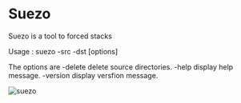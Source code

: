 # Suezo 

Suezo is a tool to forced stacks

Usage :
     suezo -src <source> -dst <destination> [options]

The options are
     -delete       delete source directories.
     -help          display help message.
     -version     display versfion message.

![suezo](https://image01.seesaawiki.jp/d/s/ddddcolors/e76cf6403eb7b307.png)
